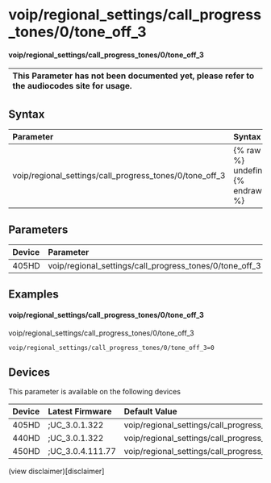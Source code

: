 ﻿---
description: voip/regional_settings/call_progress_tones/0/tone_off_3
search:
    keywords: ['voip','regional_settings','call_progress_tones','0','tone_off_3']
---

# voip/regional_settings/call_progress_tones/0/tone_off_3

#### voip/regional_settings/call_progress_tones/0/tone_off_3


| This Parameter has not been documented yet, please refer to the audiocodes site for usage.  |
| :--- |

## Syntax
| Parameter | Syntax |
| :--- | :--- |
|voip/regional_settings/call_progress_tones/0/tone_off_3 | {% raw %} undefined {% endraw %} |

## Parameters
|Device|Parameter|value|Description|
|:---|:---|:---|:---|
| 405HD | voip/regional_settings/call_progress_tones/0/tone_off_3 |  |  |

## Examples
#### voip/regional_settings/call_progress_tones/0/tone_off_3

voip/regional_settings/call_progress_tones/0/tone_off_3

```
voip/regional_settings/call_progress_tones/0/tone_off_3=0
```

## Devices
This parameter is available on the following devices

| Device | Latest Firmware | Default Value |
|:---|:---|:---|
| 405HD | ;UC_3.0.1.322 | voip/regional_settings/call_progress_tones/0/tone_off_3=0 
| 440HD | ;UC_3.0.1.322 | voip/regional_settings/call_progress_tones/0/tone_off_3=0 
| 450HD | ;UC_3.0.4.111.77 | voip/regional_settings/call_progress_tones/0/tone_off_3=0 

(view disclaimer)[disclaimer]
